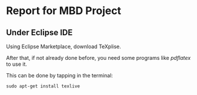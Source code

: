 # Report for MBD Project

## Under Eclipse IDE
Using Eclipse Marketplace, download TeXplise.

After that, if not already done before, you need some programs like *pdflatex* to use it.

This can be done by tapping in the terminal:
```
sudo apt-get install texlive
```
